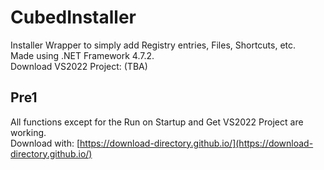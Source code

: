 # CubedInstaller
Installer Wrapper to simply add Registry entries, Files, Shortcuts, etc.  
Made using .NET Framework 4.7.2.  
Download VS2022 Project: (TBA)  
  
## Pre1
All functions except for the Run on Startup and Get VS2022 Project are working.  
Download with: [https://download-directory.github.io/](https://download-directory.github.io/)
